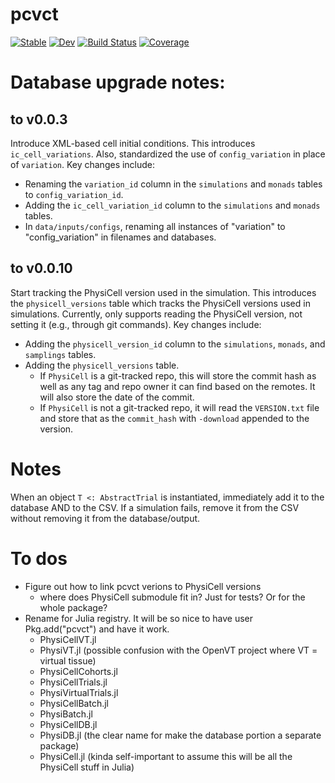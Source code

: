# pcvct

[![Stable](https://img.shields.io/badge/docs-stable-blue.svg)](https://drbergman.github.io/pcvct/stable/)
[![Dev](https://img.shields.io/badge/docs-dev-blue.svg)](https://drbergman.github.io/pcvct/dev/)
[![Build Status](https://github.com/drbergman/pcvct/actions/workflows/CI.yml/badge.svg?branch=main)](https://github.com/drbergman/pcvct/actions/workflows/CI.yml?query=branch%3Amain)
[![Coverage](https://codecov.io/gh/drbergman/pcvct/branch/main/graph/badge.svg)](https://codecov.io/gh/drbergman/pcvct)

# Database upgrade notes:

## to v0.0.3
Introduce XML-based cell initial conditions. This introduces `ic_cell_variations`. Also, standardized the use of `config_variation` in place of `variation`. Key changes include:
- Renaming the `variation_id` column in the `simulations` and `monads` tables to `config_variation_id`.
- Adding the `ic_cell_variation_id` column to the `simulations` and `monads` tables.
- In `data/inputs/configs`, renaming all instances of "variation" to "config_variation" in filenames and databases.

## to v0.0.10
Start tracking the PhysiCell version used in the simulation.
This introduces the `physicell_versions` table which tracks the PhysiCell versions used in simulations.
Currently, only supports reading the PhysiCell version, not setting it (e.g., through git commands).
Key changes include:
- Adding the `physicell_version_id` column to the `simulations`, `monads`, and `samplings` tables.
- Adding the `physicell_versions` table.
  - If `PhysiCell` is a git-tracked repo, this will store the commit hash as well as any tag and repo owner it can find based on the remotes. It will also store the date of the commit.
  - If `PhysiCell` is not a git-tracked repo, it will read the `VERSION.txt` file and store that as the `commit_hash` with `-download` appended to the version.

# Notes
When an object `T <: AbstractTrial` is instantiated, immediately add it to the database AND to the CSV.
If a simulation fails, remove it from the CSV without removing it from the database/output.

# To dos
- Figure out how to link pcvct verions to PhysiCell versions
  - where does PhysiCell submodule fit in? Just for tests? Or for the whole package?
- Rename for Julia registry. It will be so nice to have user Pkg.add("pcvct") and have it work.
  - PhysiCellVT.jl
  - PhysiVT.jl (possible confusion with the OpenVT project where VT = virtual tissue)
  - PhysiCellCohorts.jl
  - PhysiCellTrials.jl
  - PhysiVirtualTrials.jl
  - PhysiCellBatch.jl
  - PhysiBatch.jl
  - PhysiCellDB.jl
  - PhysiDB.jl (the clear name for make the database portion a separate package)
  - PhysiCell.jl (kinda self-important to assume this will be all the PhysiCell stuff in Julia)